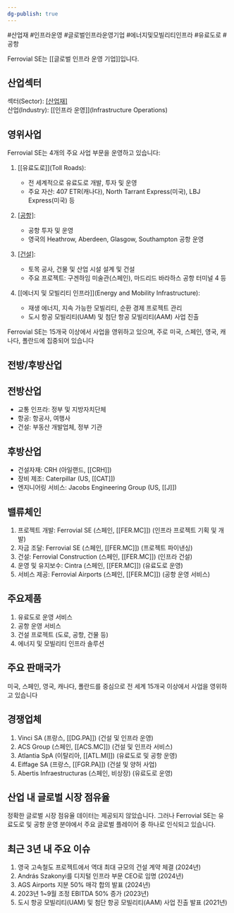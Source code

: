 ```yaml
---
dg-publish: true
---
```

#산업재 #인프라운영 #글로벌인프라운영기업 #에너지및모빌리티인프라 #유료도로 #공항 

Ferrovial SE는 [[글로벌 인프라 운영 기업]]입니다.

## 산업섹터

섹터(Sector): [[산업재]](Industrials)  
산업(Industry): [[인프라 운영]](Infrastructure Operations)

## 영위사업

Ferrovial SE는 4개의 주요 사업 부문을 운영하고 있습니다:

1. [[유료도로]](Toll Roads):
    
    - 전 세계적으로 유료도로 개발, 투자 및 운영
    - 주요 자산: 407 ETR(캐나다), North Tarrant Express(미국), LBJ Express(미국) 등
2. [[공항]](Airports):
    
    - 공항 투자 및 운영
    - 영국의 Heathrow, Aberdeen, Glasgow, Southampton 공항 운영
3. [[건설]](Construction):
    
    - 토목 공사, 건물 및 산업 시설 설계 및 건설
    - 주요 프로젝트: 구겐하임 미술관(스페인), 마드리드 바라하스 공항 터미널 4 등
4. [[에너지 및 모빌리티 인프라]](Energy and Mobility Infrastructure):
    
    - 재생 에너지, 지속 가능한 모빌리티, 순환 경제 프로젝트 관리
    - 도시 항공 모빌리티(UAM) 및 첨단 항공 모빌리티(AAM) 사업 진출


Ferrovial SE는 15개국 이상에서 사업을 영위하고 있으며, 주로 미국, 스페인, 영국, 캐나다, 폴란드에 집중되어 있습니다

## 전방/후방산업

## 전방산업

- 교통 인프라: 정부 및 지방자치단체
- 항공: 항공사, 여행사
- 건설: 부동산 개발업체, 정부 기관

## 후방산업

- 건설자재: CRH (아일랜드, [[CRH]])
- 장비 제조: Caterpillar (US, [[CAT]])
- 엔지니어링 서비스: Jacobs Engineering Group (US, [[J]])

## 밸류체인

1. 프로젝트 개발: Ferrovial SE (스페인, [[FER.MC]]) (인프라 프로젝트 기획 및 개발)
2. 자금 조달: Ferrovial SE (스페인, [[FER.MC]]) (프로젝트 파이낸싱)
3. 건설: Ferrovial Construction (스페인, [[FER.MC]]) (인프라 건설)
4. 운영 및 유지보수: Cintra (스페인, [[FER.MC]]) (유료도로 운영)
5. 서비스 제공: Ferrovial Airports (스페인, [[FER.MC]]) (공항 운영 서비스)

## 주요제품

1. 유료도로 운영 서비스
2. 공항 운영 서비스
3. 건설 프로젝트 (도로, 공항, 건물 등)
4. 에너지 및 모빌리티 인프라 솔루션

## 주요 판매국가

미국, 스페인, 영국, 캐나다, 폴란드를 중심으로 전 세계 15개국 이상에서 사업을 영위하고 있습니다

## 경쟁업체

1. Vinci SA (프랑스, [[DG.PA]]) (건설 및 인프라 운영)
2. ACS Group (스페인, [[ACS.MC]]) (건설 및 인프라 서비스)
3. Atlantia SpA (이탈리아, [[ATL.MI]]) (유료도로 및 공항 운영)
4. Eiffage SA (프랑스, [[FGR.PA]]) (건설 및 양허 사업)
5. Abertis Infraestructuras (스페인, 비상장) (유료도로 운영)

## 산업 내 글로벌 시장 점유율

정확한 글로벌 시장 점유율 데이터는 제공되지 않았습니다. 그러나 Ferrovial SE는 유료도로 및 공항 운영 분야에서 주요 글로벌 플레이어 중 하나로 인식되고 있습니다.

## 최근 3년 내 주요 이슈

1. 영국 고속철도 프로젝트에서 역대 최대 규모의 건설 계약 체결 (2024년)
2. András Szakonyi를 디지털 인프라 부문 CEO로 임명 (2024년)
3. AGS Airports 지분 50% 매각 합의 발표 (2024년)
4. 2023년 1~9월 조정 EBITDA 50% 증가 (2023년)
5. 도시 항공 모빌리티(UAM) 및 첨단 항공 모빌리티(AAM) 사업 진출 발표 (2021년)